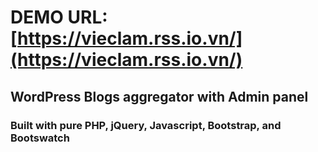 # DEMO URL: [https://vieclam.rss.io.vn/](https://vieclam.rss.io.vn/)

## WordPress Blogs aggregator with Admin panel
### Built with pure PHP, jQuery, Javascript, Bootstrap, and Bootswatch
